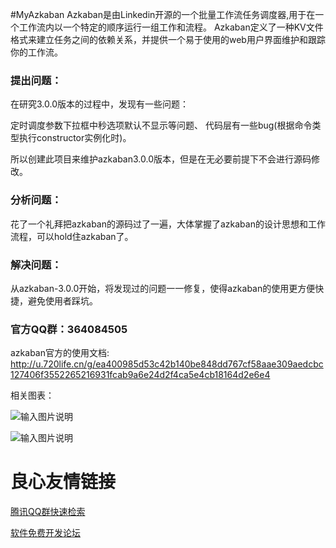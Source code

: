 #MyAzkaban
Azkaban是由Linkedin开源的一个批量工作流任务调度器,用于在一个工作流内以一个特定的顺序运行一组工作和流程。
Azkaban定义了一种KV文件格式来建立任务之间的依赖关系，并提供一个易于使用的web用户界面维护和跟踪你的工作流。

### 提出问题：

在研究3.0.0版本的过程中，发现有一些问题：

定时调度参数下拉框中秒选项默认不显示等问题、
代码层有一些bug(根据命令类型执行constructor实例化时)。

所以创建此项目来维护azkaban3.0.0版本，但是在无必要前提下不会进行源码修改。
### 分析问题：
花了一个礼拜把azkaban的源码过了一遍，大体掌握了azkaban的设计思想和工作流程，可以hold住azkaban了。

### 解决问题：
从azkaban-3.0.0开始，将发现过的问题一一修复，使得azkaban的使用更方便快捷，避免使用者踩坑。





### 官方QQ群：364084505
azkaban官方的使用文档:  http://u.720life.cn/g/ea400985d53c42b140be848dd767cf58aae309aedcbc127406f3552265216931fcab9a6e24d2f4ca5e4cb18164d2e6e4 

相关图表：

![输入图片说明](http://git.oschina.net/uploads/images/2016/0415/094004_35beadfc_70679.png "在这里输入图片标题")

![输入图片说明](http://git.oschina.net/uploads/images/2016/0415/094038_07f0768e_70679.png "在这里输入图片标题")



 # 良心友情链接

[腾讯QQ群快速检索](http://u.720life.cn/s/8cf73f7c)

[软件免费开发论坛](http://u.720life.cn/s/bbb01dc0)